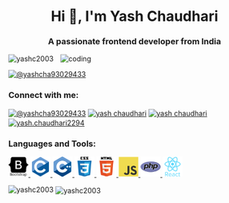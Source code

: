 <h1 align="center">Hi 👋, I'm Yash Chaudhari</h1>
<h3 align="center">A passionate frontend developer from India</h3>
<image align="right" alt="coding" width="400" src="https://thumbs.gfycat.com/BetterFalseKid-max-1mb.gif">

<p align="left"> <img src="https://komarev.com/ghpvc/?username=yashc2003&label=Profile%20views&color=0e75b6&style=flat" alt="yashc2003" /> </p>

<p align="left"> <a href="https://twitter.com/@yashcha93029433" target="blank"><img src="https://img.shields.io/twitter/follow/@yashcha93029433?logo=twitter&style=for-the-badge" alt="@yashcha93029433" /></a> </p>

<h3 align="left">Connect with me:</h3>
<p align="left">
<a href="https://twitter.com/@yashcha93029433" target="blank"><img align="center" src="https://raw.githubusercontent.com/rahuldkjain/github-profile-readme-generator/master/src/images/icons/Social/twitter.svg" alt="@yashcha93029433" height="30" width="40" /></a>
<a href="https://linkedin.com/in/yash chaudhari" target="blank"><img align="center" src="https://raw.githubusercontent.com/rahuldkjain/github-profile-readme-generator/master/src/images/icons/Social/linked-in-alt.svg" alt="yash chaudhari" height="30" width="40" /></a>
<a href="https://fb.com/yash chaudhari" target="blank"><img align="center" src="https://raw.githubusercontent.com/rahuldkjain/github-profile-readme-generator/master/src/images/icons/Social/facebook.svg" alt="yash chaudhari" height="30" width="40" /></a>
<a href="https://instagram.com/yash.chaudhari2294" target="blank"><img align="center" src="https://raw.githubusercontent.com/rahuldkjain/github-profile-readme-generator/master/src/images/icons/Social/instagram.svg" alt="yash.chaudhari2294" height="30" width="40" /></a>
</p>

<h3 align="left">Languages and Tools:</h3>
<p align="left"> <a href="https://getbootstrap.com" target="_blank" rel="noreferrer"> <img src="https://raw.githubusercontent.com/devicons/devicon/master/icons/bootstrap/bootstrap-plain-wordmark.svg" alt="bootstrap" width="40" height="40"/> </a> <a href="https://www.cprogramming.com/" target="_blank" rel="noreferrer"> <img src="https://raw.githubusercontent.com/devicons/devicon/master/icons/c/c-original.svg" alt="c" width="40" height="40"/> </a> <a href="https://www.w3schools.com/cpp/" target="_blank" rel="noreferrer"> <img src="https://raw.githubusercontent.com/devicons/devicon/master/icons/cplusplus/cplusplus-original.svg" alt="cplusplus" width="40" height="40"/> </a> <a href="https://www.w3schools.com/css/" target="_blank" rel="noreferrer"> <img src="https://raw.githubusercontent.com/devicons/devicon/master/icons/css3/css3-original-wordmark.svg" alt="css3" width="40" height="40"/> </a> <a href="https://www.w3.org/html/" target="_blank" rel="noreferrer"> <img src="https://raw.githubusercontent.com/devicons/devicon/master/icons/html5/html5-original-wordmark.svg" alt="html5" width="40" height="40"/> </a> <a href="https://developer.mozilla.org/en-US/docs/Web/JavaScript" target="_blank" rel="noreferrer"> <img src="https://raw.githubusercontent.com/devicons/devicon/master/icons/javascript/javascript-original.svg" alt="javascript" width="40" height="40"/> </a> <a href="https://www.php.net" target="_blank" rel="noreferrer"> <img src="https://raw.githubusercontent.com/devicons/devicon/master/icons/php/php-original.svg" alt="php" width="40" height="40"/> </a> <a href="https://reactjs.org/" target="_blank" rel="noreferrer"> <img src="https://raw.githubusercontent.com/devicons/devicon/master/icons/react/react-original-wordmark.svg" alt="react" width="40" height="40"/> </a> </p>

<p><img align="left" src="https://github-readme-stats.vercel.app/api/top-langs?username=yashc2003&show_icons=true&locale=en&layout=compact" alt="yashc2003" /></p>

<p>&nbsp;<img align="center" src="https://github-readme-stats.vercel.app/api?username=yashc2003&show_icons=true&locale=en" alt="yashc2003" /></p>
